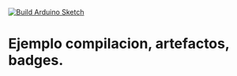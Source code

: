 [![Build Arduino Sketch](https://github.com/Plabeee/arduino-badge-example/actions/workflows/arduino_build.yml/badge.svg)](https://github.com/Plabeee/arduino-badge-example/actions/workflows/arduino_build.yml)

# Ejemplo compilacion, artefactos, badges.
